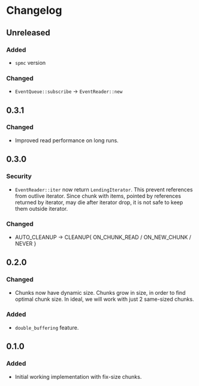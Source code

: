 # Changelog

## Unreleased
### Added
- `spmc` version
### Changed
- `EventQueue::subscribe` -> `EventReader::new`

## 0.3.1
### Changed
- Improved read performance on long runs.

## 0.3.0
### Security
- `EventReader::iter` now return `LendingIterator`. This prevent references from outlive iterator. 
Since chunk with items, pointed by references returned by iterator, may die after iterator drop,
it is not safe to keep them outside iterator. 
### Changed
- AUTO_CLEANUP -> CLEANUP{ ON_CHUNK_READ / ON_NEW_CHUNK / NEVER }

## 0.2.0
### Changed
- Chunks now have dynamic size. Chunks grow in size, 
in order to find optimal chunk size.
In ideal, we will work with just 2 same-sized chunks.
### Added
- `double_buffering` feature.

## 0.1.0
### Added
- Initial working implementation with fix-size chunks.